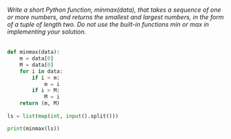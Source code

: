 
###### Write a short Python function, minmax(data), that takes a sequence of one or more numbers, and returns the smallest and largest numbers, in the form of a tuple of length two. Do not use the built-in functions min or max in implementing your solution.

```python
def minmax(data):
	m = data[0]
	M = data[0]
	for i in data:
		if i < m:
			m = i
		if i > M:
			M = i
	return (m, M)
	
ls = list(map(int, input().split()))

print(minmax(ls))
```
